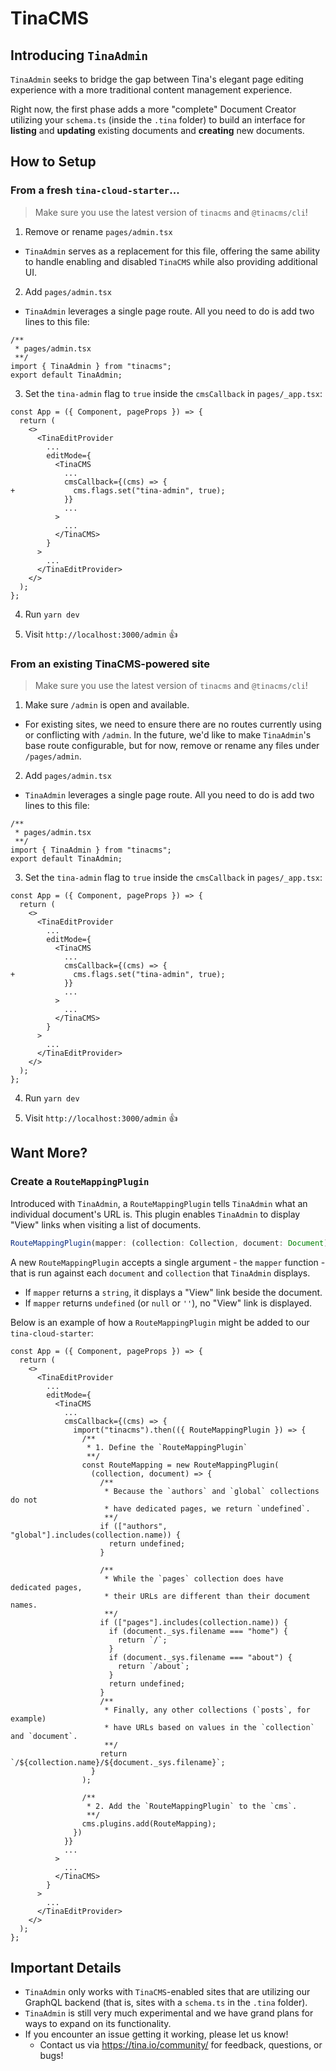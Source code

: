 # TinaCMS

## Introducing `TinaAdmin`

`TinaAdmin` seeks to bridge the gap between Tina's elegant page editing experience with a more traditional content management experience.

Right now, the first phase adds a more "complete" Document Creator utilizing your `schema.ts` (inside the `.tina` folder) to build an interface for **listing** and **updating** existing documents and **creating** new documents.

## How to Setup

### From a fresh `tina-cloud-starter`...

> Make sure you use the latest version of `tinacms` and `@tinacms/cli`!

1. Remove or rename `pages/admin.tsx`
  * `TinaAdmin` serves as a replacement for this file, offering the same ability to handle enabling and disabled `TinaCMS` while also providing additional UI.

2. Add `pages/admin.tsx`
  * `TinaAdmin` leverages a single page route.  All you need to do is add two lines to this file:
  ```tsx
  /**
   * pages/admin.tsx
   **/
  import { TinaAdmin } from "tinacms";
  export default TinaAdmin;
  ```

3. Set the `tina-admin` flag to `true` inside the `cmsCallback` in `pages/_app.tsx`:
  ```tsx
  const App = ({ Component, pageProps }) => {
    return (
      <>
        <TinaEditProvider
          ...
          editMode={
            <TinaCMS
              ...
              cmsCallback={(cms) => {
  +             cms.flags.set("tina-admin", true);
              }}
              ...
            >
              ...
            </TinaCMS>
          }
        >
          ...
        </TinaEditProvider>
      </>
    );
  };
  ```

4. Run `yarn dev`

5. Visit `http://localhost:3000/admin` 👍

### From an existing TinaCMS-powered site

> Make sure you use the latest version of `tinacms` and `@tinacms/cli`!

1. Make sure `/admin` is open and available.
  * For existing sites, we need to ensure there are no routes currently using or conflicting with `/admin`.  In the future, we'd like to make `TinaAdmin`'s base route configurable, but for now, remove or rename any files under `/pages/admin`.

2. Add `pages/admin.tsx`
  * `TinaAdmin` leverages a single page route.  All you need to do is add two lines to this file:
  ```tsx
  /**
   * pages/admin.tsx
   **/
  import { TinaAdmin } from "tinacms";
  export default TinaAdmin;
  ```

3. Set the `tina-admin` flag to `true` inside the `cmsCallback` in `pages/_app.tsx`:
  ```tsx
  const App = ({ Component, pageProps }) => {
    return (
      <>
        <TinaEditProvider
          ...
          editMode={
            <TinaCMS
              ...
              cmsCallback={(cms) => {
  +             cms.flags.set("tina-admin", true);
              }}
              ...
            >
              ...
            </TinaCMS>
          }
        >
          ...
        </TinaEditProvider>
      </>
    );
  };
  ```

4. Run `yarn dev`

5. Visit `http://localhost:3000/admin` 👍

## Want More?

### Create a `RouteMappingPlugin`

Introduced with `TinaAdmin`, a `RouteMappingPlugin` tells `TinaAdmin` what an individual document's URL is.  This plugin enables `TinaAdmin` to display "View" links when visiting a list of documents.

```ts
RouteMappingPlugin(mapper: (collection: Collection, document: Document) => string | undefined)
```

A new `RouteMappingPlugin` accepts a single argument - the `mapper` function - that is run against each `document` and `collection` that `TinaAdmin` displays.

* If `mapper` returns a `string`, it displays a "View" link beside the document.
* If `mapper` returns `undefined` (or `null` or `''`), no "View" link is displayed.

Below is an example of how a `RouteMappingPlugin` might be added to our `tina-cloud-starter`:

```tsx
const App = ({ Component, pageProps }) => {
  return (
    <>
      <TinaEditProvider
        ...
        editMode={
          <TinaCMS
            ...
            cmsCallback={(cms) => {
              import("tinacms").then(({ RouteMappingPlugin }) => {
                /**
                 * 1. Define the `RouteMappingPlugin`
                 **/
                const RouteMapping = new RouteMappingPlugin(
                  (collection, document) => {
                    /**
                     * Because the `authors` and `global` collections do not
                     * have dedicated pages, we return `undefined`.
                     **/
                    if (["authors", "global"].includes(collection.name)) {
                      return undefined;
                    }

                    /**
                     * While the `pages` collection does have dedicated pages,
                     * their URLs are different than their document names.
                     **/
                    if (["pages"].includes(collection.name)) {
                      if (document._sys.filename === "home") {
                        return `/`;
                      }
                      if (document._sys.filename === "about") {
                        return `/about`;
                      }
                      return undefined;
                    }
                    /**
                     * Finally, any other collections (`posts`, for example)
                     * have URLs based on values in the `collection` and `document`.
                     **/
                    return `/${collection.name}/${document._sys.filename}`;
                  }
                );

                /**
                 * 2. Add the `RouteMappingPlugin` to the `cms`.
                 **/
                cms.plugins.add(RouteMapping);
              })
            }}
            ...
          >
            ...
          </TinaCMS>
        }
      >
        ...
      </TinaEditProvider>
    </>
  );
};
```

## Important Details

* `TinaAdmin` only works with `TinaCMS`-enabled sites that are utilizing our GraphQL backend (that is, sites with a `schema.ts` in the `.tina` folder).
* `TinaAdmin` is still very much experimental and we have grand plans for ways to expand on its functionality.
* If you encounter an issue getting it working, please let us know!
  * Contact us via https://tina.io/community/ for feedback, questions, or bugs!
